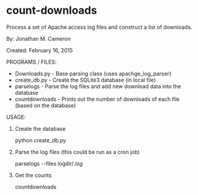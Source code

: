 count-downloads
===============

Process a set of Apache access log files and construct a list of downloads.

By: Jonathan M. Cameron

Created: February 16, 2015


PROGRAMS / FILES:

   - Downloads.py - Base parsing class (uses apachge_log_parser)
   - create_db.py - Create the SQLite3 database (in local file)
   - parselogs - Parse the log files and add new download data into the database
   - countdownloads - Prints out the number of downloads of each file (based on the database)


USAGE:

1. Create the database

     python create_db.py

2. Parse the log files (this could be run as a cron job)

     parselogs --files logdir/*.log*

3. Get the counts

     countdownloads
